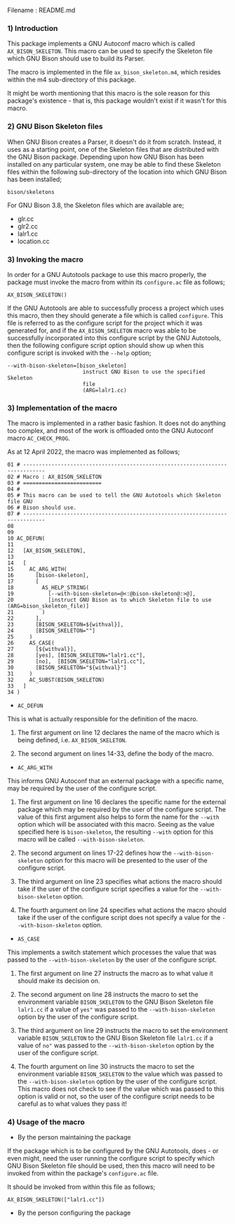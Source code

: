 Filename : README.md


### 1) Introduction

This package implements a GNU Autoconf macro which is called ```AX_BISON_SKELETON```. This macro can
be used to specify the Skeleton file which GNU Bison should use to build its Parser.

The macro is implemented in the file ```ax_bison_skeleton.m4```, which resides within the m4
sub-directory of this package.

It might be worth mentioning that this macro is the sole reason for this package's existence - that
is, this package wouldn't exist if it wasn't for this macro.


### 2) GNU Bison Skeleton files

When GNU Bison creates a Parser, it doesn't do it from scratch. Instead, it uses as a starting
point, one of the Skeleton files that are distributed with the GNU Bison package. Depending upon how
GNU Bison has been installed on any particular system, one may be able to find these Skeleton files
within the following sub-directory of the location into which GNU Bison has been installed;

```
bison/skeletons
```

For GNU Bison 3.8, the Skeleton files which are available are;

- glr.cc
- glr2.cc
- lalr1.cc
- location.cc

### 3) Invoking the macro

In order for a GNU Autotools package to use this macro properly, the package must invoke the macro
from within its ```configure.ac``` file as follows;

```
AX_BISON_SKELETON()
```

If the GNU Autotools are able to successfully process a project which uses this macro, then they
should generate a file which is called ```configure```. This file is referred to as the configure
script for the project which it was generated for, and if the ```AX_BISON_SKELETON``` macro was able
to be successfully incorporated into this configure script by the GNU Autotools, then the
following configure script option should show up when this configure script is invoked with the
```--help``` option;

```
--with-bison-skeleton=[bison_skeleton]
                        instruct GNU Bison to use the specified Skeleton
                        file
                        (ARG=lalr1.cc)
```


### 3) Implementation of the macro

The macro is implemented in a rather basic fashion. It does not do anything too complex, and most of
the work is offloaded onto the GNU Autoconf macro ```AC_CHECK_PROG```.

As at 12 April 2022, the macro was implemented as follows;

```
01 # -----------------------------------------------------------------------------
02 # Macro : AX_BISON_SKELETON
03 # =========================
04 #
05 # This macro can be used to tell the GNU Autotools which Skeleton file GNU
06 # Bison should use.
07 # -----------------------------------------------------------------------------
08 
09 
10 AC_DEFUN(
11 
12   [AX_BISON_SKELETON],
13 
14   [
15     AC_ARG_WITH(
16       [bison-skeleton],
17       [
18         AS_HELP_STRING(
19           [--with-bison-skeleton=@<:@bison-skeleton@:>@],
20           [instruct GNU Bison as to which Skeleton file to use (ARG=bison_skeleton_file)]
21         )
22       ],
23       [BISON_SKELETON=${withval}],
24       [BISON_SKELETON=""]
25     )
26     AS_CASE(
27       [${withval}],
28       [yes], [BISON_SKELETON="lalr1.cc"],
29       [no],  [BISON_SKELETON="lalr1.cc"],
30       [BISON_SKELETON="${withval}"]
31     )
32     AC_SUBST(BISON_SKELETON)
33   ]
34 )
```

- ```AC_DEFUN```

This is what is actually responsible for the definition of the macro.

1) The first argument on line 12 declares the name of the macro which is being defined, i.e.
```AX_BISON_SKELETON```.

2) The second argument on lines 14-33, define the body of the macro.


- ```AC_ARG_WITH```

This informs GNU Autoconf that an external package with a specific name, may be required by the user of the configure script.

1) The first argument on line 16 declares the specific name for the external package which may be required by the user of the configure script. The value of this first argument also helps to form the name for the ```--with``` option which will be associated with this macro. Seeing as the value specified here is ```bison-skeleton```, the resulting ```--with``` option for this macro will be called ```--with-bison-skeleton```.

2) The second argument on lines 17-22 defines how the ```--with-bison-skeleton``` option for this macro will be presented to the user of the configure script.

3) The third argument on line 23 specifies what actions the macro should take if the user of the configure script specifies a value for the ```--with-bison-skeleton``` option.

4) The fourth argument on line 24 specifies what actions the macro should take if the user of the configure script does not specify a value for the ```--with-bison-skeleton``` option.


- ```AS_CASE```

This implements a switch statement which processes the value that was passed to the ```--with-bison-skeleton``` by the user of the configure script.
 
1) The first argument on line 27 instructs the macro as to what value it should make its decision on.

2) The second argument on line 28 instructs the macro to set the environment variable ```BISON_SKELETON``` to the GNU Bison Skeleton file ```lalr1.cc``` if a value of ```yes"``` was passed to the ```--with-bison-skeleton``` option by the user of the configure script.

3) The third argument on line 29 instructs the macro to set the environment variable ```BISON_SKELETON``` to the GNU Bison Skeleton file ```lalr1.cc``` if a value of ```no"``` was passed to the ```--with-bison-skeleton``` option by the user of the configure script.

4) The fourth argument on line 30 instructs the macro to set the environment variable ```BISON_SKELETON``` to the value which was passed to the ```--with-bison-skeleton``` option by the user of the configure script. This macro does not check to see if the value which was passed to this option is valid or not, so the user of the configure script needs to be careful as to what values they pass it!


### 4) Usage of the macro

- By the person maintaining the package

If the package which is to be configured by the GNU Autotools, does - or even might, need the user running the configure script to specify which GNU Bison Skeleton file should be used, then this macro will need to be invoked from within the package's ```configure.ac``` file.

It should be invoked from within this file as follows;

```
AX_BISON_SKELETON(["lalr1.cc"])
```

- By the person configuring the package


















